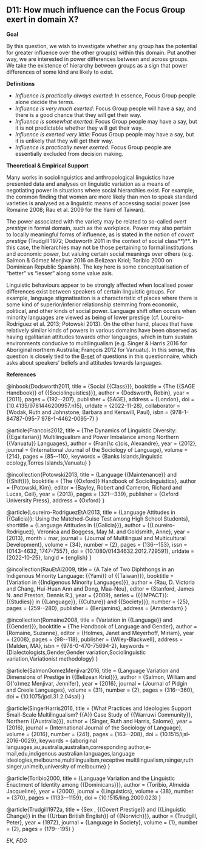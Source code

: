 
## D11: How much influence can the Focus Group exert in domain X?



**Goal**

By this question, we wish to investigate whether any group has the potential for greater influence over the other group(s) within this domain. Put another way, we are interested in power differences between and across groups. We take the existence of hierarchy between groups as a sign that power differences of some kind are likely to exist.



**Definitions**

- *Influence is practically always exerted:* In essence, Focus Group people alone decide the terms.
- *Influence is very much exerted*: Focus Group people will have a say, and there is a good chance that they will get their way.
- *Influence is somewhat exerted*: Focus Group people may have a say, but it is not predictable whether they will get their way.
- *Influence is exerted very little:* Focus Group people may have a say, but it is unlikely that they will get their way.
- *Influence is practically never exerted:* Focus Group people are essentially excluded from decision making.




**Theoretical & Empirical Support**

Many works in sociolinguistics and anthropological linguistics have presented data and analyses on linguistic variation as a means of negotiating power in situations where social hierarchies exist. For example, the common finding that women are more likely than men to speak standard varieties is analysed as a linguistic means of accessing social power (see Romaine 2008; Rau et al. 2009 for the Yami of Taiwan).



The power associated with the variety may be related to so-called *overt prestige* in formal domain, such as the workplace. Power may also pertain to locally meaningful forms of influence, as is stated in the notion of *covert prestige* (Trudgill 1972; Dodsworth 2011 in the context of social class**)**. In this case, the hierarchies may not be those pertaining to formal institutions and economic power, but valuing certain social meanings over others (e.g. Salmon & Gómez Menjivar 2016 on Belizean Kriol; Toribio 2000 on Dominican Republic Spanish). The key here is some conceptualisation of “better” vs “lesser” along some value axis.



Linguistic behaviours appear to be strongly affected when localised power differences exist between speakers of certain linguistic groups. For example, language stigmatisation is a characteristic of places where there is some kind of superior/inferior relationship stemming from economic, political, and other kinds of social power. Language shift often occurs when minority languages are viewed as being of lower prestige (cf. Loureiro-Rodriguez et al. 2013; Potowski 2013). On the other hand, places that have relatively similar kinds of powers in various domains have been observed as having egalitarian attitudes towards other languages, which in turn sustain environments conducive to multilingualism (e.g. Singer & Harris 2016 for Aboriginal northern Australia; François 2012 for Vanuatu). In this sense, this question is closely tied to the [B-set](https://www.google.com/url?q=https%3A%2F%2Fsites.google.com%2Fview%2Frs210205edomains-questionnaire%2Fset-explanation%23h.3v7qaatcexos&sa=D&sntz=1&usg=AOvVaw2zbaKF6-E6Qup_8u8mBv41) of questions in this questionnaire, which asks about speakers' beliefs and attitudes towards languages.

**References**


@inbook{Dodsworth2011,
  title = {Social {{Class}}},
  booktitle = {The {{SAGE Handbook}} of {{Sociolinguistics}}},
  author = {Dodsworth, Robin},
  year = {2011},
  pages = {192--207},
  publisher = {SAGE},
  address = {London},
  doi = {10.4135/9781446200957.n15},
  urldate = {2022-11-28},
  collaborator = {Wodak, Ruth and Johnstone, Barbara and Kerswill, Paul},
  isbn = {978-1-84787-095-7 978-1-4462-0095-7}
}

@article{Francois2012,
  title = {The Dynamics of Linguistic Diversity: {{Egalitarian}} Multilingualism and Power Imbalance among Northern {{Vanuatu}} Languages},
  author = {Fran{\c c}ois, Alexandre},
  year = {2012},
  journal = {International Journal of the Sociology of Language},
  volume = {214},
  pages = {85--110},
  keywords = {Banks Islands,linguistic ecology,Torres Islands,Vanuatu}
}

@incollection{Potowski2013,
  title = {Language {{Maintenance}} and {{Shift}}},
  booktitle = {The {{Oxford}} Handbook of Sociolinguistics},
  author = {Potowski, Kim},
  editor = {Bayley, Robert and Cameron, Richard and Lucas, Ceil},
  year = {2013},
  pages = {321--339},
  publisher = {Oxford University Press},
  address = {Oxford}
}

@article{Loureiro-RodriguezEtAl2013,
  title = {Language Attitudes in {{Galicia}}: Using the Matched-Guise Test among High School Students},
  shorttitle = {Language Attitudes in {{Galicia}}},
  author = {{Loureiro-Rodriguez}, Veronica and Boggess, May M. and Goldsmith, Anne},
  year = {2013},
  month = mar,
  journal = {Journal of Multilingual and Multicultural Development},
  volume = {34},
  number = {2},
  pages = {136--153},
  issn = {0143-4632, 1747-7557},
  doi = {10.1080/01434632.2012.729591},
  urldate = {2022-10-25},
  langid = {english}
}

@incollection{RauEtAl2009,
  title = {A Tale of Two Diphthongs in an Indigenous Minority Language: {{Yami}} of {{Taiwan}}},
  booktitle = {Variation in {{Indigenous Minority Languages}}},
  author = {Rau, D. Victoria and Chang, Hui-Huan Ann and Dong, Maa-Neu},
  editor = {Stanford, James N. and Preston, Dennis R.},
  year = {2009},
  series = {{{IMPACT}}: {{Studies}} in {{Language}}, {{Culture}} and {{Society}}},
  number = {25},
  pages = {259--280},
  publisher = {Benjamins},
  address = {Amsterdam}
}

@incollection{Romaine2008,
  title = {Variation in {{Language}} and {{Gender}}},
  booktitle = {The Handbook of Language and Gender},
  author = {Romaine, Suzanne},
  editor = {Holmes, Janet and Meyerhoff, Miriam},
  year = {2008},
  pages = {98--118},
  publisher = {Wiley-Blackwell},
  address = {Malden, MA},
  isbn = {978-0-470-75694-2},
  keywords = {Dialectologists,Gender,Gender variation,Sociolinguistic variation,Variationist methodology}
}

@article{SalmonGomezMenjivar2016,
  title = {Language Variation and Dimensions of Prestige in {{Belizean Kriol}}},
  author = {Salmon, William and G{\'o}mez Menjivar, Jennifer},
  year = {2016},
  journal = {Journal of Pidgin and Creole Languages},
  volume = {31},
  number = {2},
  pages = {316--360},
  doi = {10.1075/jpcl.31.2.04sal}
}

@article{SingerHarris2016,
  title = {What Practices and Ideologies Support Small-Scale Multilingualism? {{A}} Case Study of {{Warruwi Community}}, Northern {{Australia}}},
  author = {Singer, Ruth and Harris, Salome},
  year = {2016},
  journal = {International Journal of the Sociology of Language},
  volume = {2016},
  number = {241},
  pages = {163--208},
  doi = {10.1515/ijsl-2016-0029},
  keywords = {aboriginal languages,au,australia,australian,corresponding author,e-mail,edu,indigenous australian languages,language ideologies,melbourne,multilingualism,receptive multilingualism,rsinger,ruth singer,unimelb,university of melbourne}
}

@article{Toribio2000,
  title = {Language Variation and the Linguistic Enactment of Identity among {{Dominicans}}},
  author = {Toribio, Almeida Jacqueline},
  year = {2000},
  journal = {Linguistics},
  volume = {38},
  number = {370},
  pages = {1133--1159},
  doi = {10.1515/ling.2000.023}
}

@article{Trudgill1972a,
  title = {Sex , {{Covert Prestige}} and {{Linguistic Change}} in the {{Urban British English}} of {{Norwich}}},
  author = {Trudgill, Peter},
  year = {1972},
  journal = {Language in Society},
  volume = {1},
  number = {2},
  pages = {179--195}
}

*EK, FDG*
